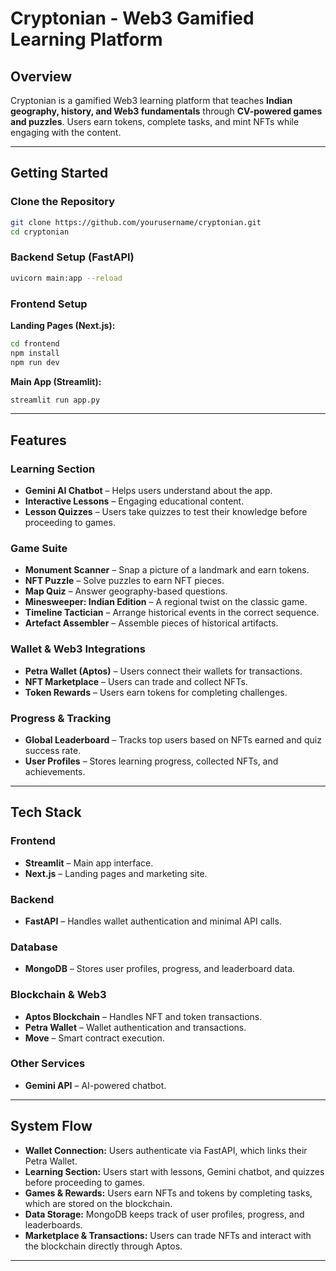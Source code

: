 # Cryptonian - Web3 Gamified Learning Platform

## Overview
Cryptonian is a gamified Web3 learning platform that teaches **Indian geography, history, and Web3 fundamentals** through **CV-powered games and puzzles**. Users earn tokens, complete tasks, and mint NFTs while engaging with the content.

---

## Getting Started

### **Clone the Repository**
```bash
git clone https://github.com/yourusername/cryptonian.git
cd cryptonian
```

### **Backend Setup** (FastAPI)
```bash
uvicorn main:app --reload
```

### **Frontend Setup**
**Landing Pages (Next.js):**
```bash
cd frontend
npm install
npm run dev
```

**Main App (Streamlit):**
```bash
streamlit run app.py
```

---

## Features

### **Learning Section**
- **Gemini AI Chatbot** – Helps users understand about the app.
- **Interactive Lessons** – Engaging educational content.
- **Lesson Quizzes** – Users take quizzes to test their knowledge before proceeding to games.

### **Game Suite**
- **Monument Scanner** – Snap a picture of a landmark and earn tokens.
- **NFT Puzzle** – Solve puzzles to earn NFT pieces.
- **Map Quiz** – Answer geography-based questions.
- **Minesweeper: Indian Edition** – A regional twist on the classic game.
- **Timeline Tactician** – Arrange historical events in the correct sequence.
- **Artefact Assembler** – Assemble pieces of historical artifacts.

### **Wallet & Web3 Integrations**
- **Petra Wallet (Aptos)** – Users connect their wallets for transactions.
- **NFT Marketplace** – Users can trade and collect NFTs.
- **Token Rewards** – Users earn tokens for completing challenges.

### **Progress & Tracking**
- **Global Leaderboard** – Tracks top users based on NFTs earned and quiz success rate.
- **User Profiles** – Stores learning progress, collected NFTs, and achievements.

---

## Tech Stack

### **Frontend**
- **Streamlit** – Main app interface.
- **Next.js** – Landing pages and marketing site.

### **Backend**
- **FastAPI** – Handles wallet authentication and minimal API calls.

### **Database**
- **MongoDB** – Stores user profiles, progress, and leaderboard data.

### **Blockchain & Web3**
- **Aptos Blockchain** – Handles NFT and token transactions.
- **Petra Wallet** – Wallet authentication and transactions.
- **Move** – Smart contract execution.

### **Other Services**
- **Gemini API** – AI-powered chatbot.

---

## System Flow 

- **Wallet Connection:** Users authenticate via FastAPI, which links their Petra Wallet.
- **Learning Section:** Users start with lessons, Gemini chatbot, and quizzes before proceeding to games.
- **Games & Rewards:** Users earn NFTs and tokens by completing tasks, which are stored on the blockchain.
- **Data Storage:** MongoDB keeps track of user profiles, progress, and leaderboards.
- **Marketplace & Transactions:** Users can trade NFTs and interact with the blockchain directly through Aptos.

---

